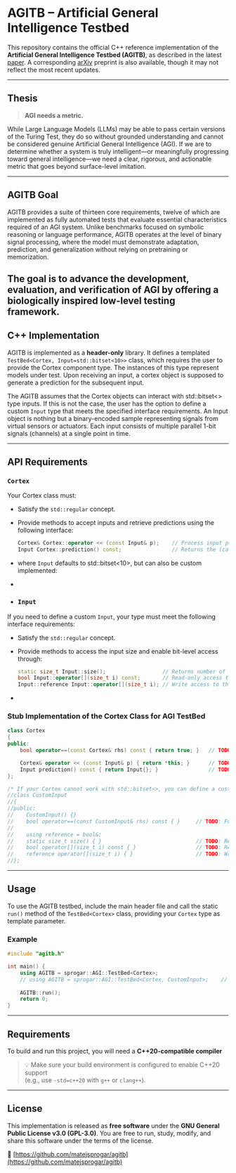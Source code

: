# AGITB – Artificial General Intelligence Testbed

This repository contains the official C++ reference implementation of the **Artificial General Intelligence Testbed (AGITB)**, as described in the latest [paper](doc/AGITB.pdf). A corresponding [arXiv](https://arxiv.org/abs/2504.04430) preprint is also available, though it may not reflect the most recent updates.

---

## Thesis

> **AGI needs a metric.**
<p>While Large Language Models (LLMs) may be able to pass certain versions of the Turing Test, they do so without grounded understanding and cannot be considered genuine Artificial General Intelligence (AGI). If we are to determine whether a system is truly intelligent—or meaningfully progressing toward general intelligence—we need a clear, rigorous, and actionable metric that goes beyond surface-level imitation.</p>

---

## AGITB Goal

AGITB provides a suite of thirteen core requirements, twelve of which are implemented as fully automated tests that evaluate essential characteristics required of an AGI system. Unlike benchmarks focused on symbolic reasoning or language performance, AGITB operates at the level of binary signal processing, where the model must demonstrate adaptation, prediction, and generalization without relying on pretraining or memorization.

The goal is to advance the **development**, **evaluation**, and **verification** of AGI by offering a biologically inspired low-level testing framework.
---

## C++ Implementation

AGITB is implemented as a **header-only** library. It defines a templated `TestBed<Cortex, Input=std::bitset<10>>` class, which requires the user to provide the Cortex component type. The instances of this type represent models under test. Upon receiving an input, a cortex object is supposed to generate a prediction for the subsequent input.

The AGITB assumes that the Cortex objects can interact with std::bitset<> type inputs. If this is not the case, the user has the option to define a custom `Input` type that meets the specified interface requirements. An Input object is nothing but a binary-encoded sample representing signals from virtual sensors or actuators. Each input consists of multiple parallel 1-bit signals (channels) at a single point in time.

---

## API Requirements

### `Cortex`
Your Cortex class must:
- Satisfy the `std::regular` concept.
- Provide methods to accept inputs and retrieve predictions using the following interface:
  ```cpp
  Cortex& Cortex::operator << (const Input& p);    // Process input p
  Input Cortex::prediction() const;                // Returns the (cached) prediction for the next input
  ```

- where `Input` defaults to std::bitset<10>, but can also be custom implemented:
- 
- ### `Input`
If you need to define a custom `Input`, your type must meet the following interface requirements:
- Satisfy the `std::regular` concept.
- Provide methods to access the input size and enable bit-level access through:
  ```cpp
  static size_t Input::size();                  // Returns number of input bits
  bool Input::operator[](size_t i) const;       // Read-only access to the i-th bit
  Input::reference Input::operator[](size_t i); // Write access to the i-th bit
  ```

- 
### Stub Implementation of the Cortex Class for AGI TestBed

```cpp
class Cortex
{
public:
    bool operator==(const Cortex& rhs) const { return true; }   // TODO: Full member-wise comparison

    Cortex& operator << (const Input& p) { return *this; }      // TODO: Process input p
    Input prediction() const { return Input{}; }                // TODO: Returns the (cached) prediction for the next input
};

/* If your Cortex cannot work with std::bitset<>, you can define a custom Input type */
//class CustomInput
//{
//public:
//    CustomInput() {}
//    bool operator==(const CustomInput& rhs) const { }     // TODO: Full member-wise comparison
//
//    using reference = bool&;
//    static size_t size() { }                              // TODO: Returns number of input bits
//    bool operator[](size_t i) const { }                   // TODO: Read-only access to the i-th bit
//    reference operator[](size_t i) { }                    // TODO: Write access to the i-th bit    
//};

```
---


## Usage

To use the AGITB testbed, include the main header file and call the static `run()` method of the `TestBed<Cortex>` class, providing your `Cortex` type as template parameter.

### Example

```cpp
#include "agitb.h"

int main() {
    using AGITB = sprogar::AGI::TestBed<Cortex>;
    // using AGITB = sprogar::AGI::TestBed<Cortex, CustomInput>;	// only if using custom Input type
    
    AGITB::run();
    return 0;
}
```
---

## Requirements

To build and run this project, you will need a **C++20-compatible compiler** 

> 💡 Make sure your build environment is configured to enable C++20 support  
> (e.g., use `-std=c++20` with `g++` or `clang++`).

---

## License

This implementation is released as **free software** under the **GNU General Public License v3.0 (GPL-3.0)**. You are free to run, study, modify, and share this software under the terms of the license.

🔗 [https://github.com/matejsprogar/agitb](https://github.com/matejsprogar/agitb)
